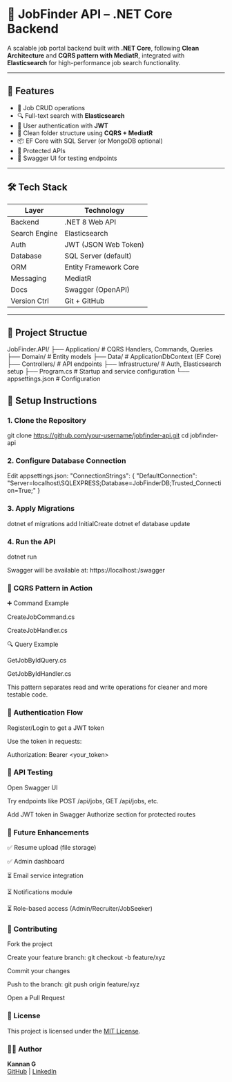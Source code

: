 # 🧠 JobFinder API – .NET Core Backend

A scalable job portal backend built with **.NET Core**, following **Clean Architecture** and **CQRS pattern with MediatR**, integrated with **Elasticsearch** for high-performance job search functionality.

---

## 🚀 Features

- 🧾 Job CRUD operations
- 🔍 Full-text search with **Elasticsearch**
- 👤 User authentication with **JWT**
- 🧱 Clean folder structure using **CQRS + MediatR**
- 📦 EF Core with SQL Server (or MongoDB optional)
- 🔐 Protected APIs
- 🧪 Swagger UI for testing endpoints

---

## 🛠 Tech Stack

| Layer        | Technology            |
|--------------|------------------------|
| Backend      | .NET 8 Web API         |
| Search Engine| Elasticsearch          |
| Auth         | JWT (JSON Web Token)   |
| Database     | SQL Server (default)   |
| ORM          | Entity Framework Core  |
| Messaging    | MediatR                |
| Docs         | Swagger (OpenAPI)      |
| Version Ctrl | Git + GitHub           |

---

## 🧩 Project Structue
JobFinder.API/
├── Application/ # CQRS Handlers, Commands, Queries
├── Domain/ # Entity models
├── Data/ # ApplicationDbContext (EF Core)
├── Controllers/ # API endpoints
├── Infrastructure/ # Auth, Elasticsearch setup
├── Program.cs # Startup and service configuration
└── appsettings.json # Configuration

## 🔧 Setup Instructions

### 1. Clone the Repository
 git clone https://github.com/your-username/jobfinder-api.git
 cd jobfinder-api

### **2. Configure Database Connection**
Edit appsettings.json:
"ConnectionStrings": {
 "DefaultConnection": "Server=localhost\\SQLEXPRESS;Database=JobFinderDB;Trusted_Connection=True;"
}
### **3. Apply Migrations**
dotnet ef migrations add InitialCreate
dotnet ef database update

### **4. Run the API**
dotnet run

Swagger will be available at:
 https://localhost:<port>/swagger

### 📖 CQRS Pattern in Action
➕ Command Example

CreateJobCommand.cs

CreateJobHandler.cs

🔍 Query Example

GetJobByIdQuery.cs

GetJobByIdHandler.cs

This pattern separates read and write operations for cleaner and more testable code.

### 🔐 Authentication Flow 

Register/Login to get a JWT token

Use the token in requests:

Authorization: Bearer <your_token>

### 🧪 API Testing

Open Swagger UI

Try endpoints like POST /api/jobs, GET /api/jobs, etc.

Add JWT token in Swagger Authorize section for protected routes

### 🔮 Future Enhancements

✅ Resume upload (file storage)

✅ Admin dashboard

⏳ Email service integration

⏳ Notifications module

⏳ Role-based access (Admin/Recruiter/JobSeeker)

### 🤝 Contributing

Fork the project

Create your feature branch: git checkout -b feature/xyz

Commit your changes

Push to the branch: git push origin feature/xyz

Open a Pull Request

### 📄 License

This project is licensed under the [MIT License](LICENSE).


### 👨‍💻 Author

**Kannan G**  
[GitHub](https://github.com/stacksmithkannan) | [LinkedIn](https://www.linkedin.com/in/kan98/)




